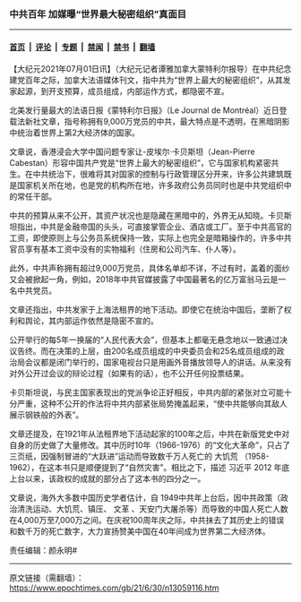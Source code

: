 ### 中共百年 加媒曝“世界最大秘密组织”真面目

---

#### [首页](../../../..?n13059116) &nbsp;|&nbsp; [评论](../../../../../epoch-comment?n13059116) &nbsp;|&nbsp; [专题](../../../../../epoch-special?n13059116) &nbsp;|&nbsp; [禁闻](../../../../../epoch-news?n13059116) &nbsp;|&nbsp; [禁书](../../../../../books?n13059116) &nbsp;|&nbsp; [翻墙](https://github.com/gfw-breaker/nogfw/blob/master/README.md?n13059116)


<div class="post_content" id="artbody" itemprop="articleBody">
 <!-- article content begin -->
 <p>
  【大纪元2021年07月01日讯】（大纪元记者谭雅加拿大蒙特利尔报导）在中共纪念建党百年之际，加拿大法语媒体刊文，指中共为“世界上最大的秘密组织”，从其发家起源，到开支预算，成员组成，内部运作方式，都隐密不宣。
 </p>
 <p>
  北美发行量最大的法语日报《蒙特利尔日报》（Le Journal de Montréal）近日登载法新社文章，指号称拥有9,000万党员的中共，最大特点是不透明，在黑暗阴影中统治着世界上第2大经济体的国家。
 </p>
 <p>
  文章说，香港浸会大学中国问题专家让-皮埃尔‧卡贝斯坦（Jean-Pierre Cabestan）形容中国共产党是“世界上最大的秘密组织”，它与国家机构紧密共生。在中共统治下，很难将其对国家的控制与行政管理区分开来，许多公共建筑既是国家机关所在地，也是党的机构所在地，许多政府公务员同时也是中共党组织中的常任干部。
 </p>
 <p>
  中共的预算从来不公开，其资产状况也是隐藏在黑暗中的，外界无从知晓。卡贝斯坦指出，中共是金融帝国的头头，可直接掌管企业、酒店或工厂。至于中共高官的工资，即使原则上与公务员系统保持一致，实际上也完全是暗箱操作的，许多中共官员享有基本工资中没有的实物福利（住房和公司汽车、仆人等）。
 </p>
 <p>
  此外，中共声称拥有超过9,000万党员，具体名单却不详，不过有时，盖着的面纱又会被掀起一角，例如，2018年中共官媒披露了中国最著名的亿万富翁马云是一名中共党员。
 </p>
 <p>
  文章还指出，中共发家于上海法租界的地下活动。即使它在统治中国后，垄断了权利和舆论，其内部运作依然是隐密不宣的。
 </p>
 <p>
  公开举行的每5年一换届的“人民代表大会”，但基本上都毫无悬念地以一致通过决议告终。而在决策的上层，由200名成员组成的中央委员会和25名成员组成的政治局会议都是闭门举行的，国家电视台只是用画外音播放领导人的讲话。从来没有对外公开过会议的辩论过程（如果有的话），也不公开任何投票结果。
 </p>
 <p>
  卡贝斯坦说，与民主国家表现出的党派争论正好相反，中共内部的紧张对立可能十分严重，这种不公开的作法将中共内部紧张局势掩盖起来，“使中共能够向其敌人展示钢铁般的外表”。
 </p>
 <p>
  文章还提及，在1921年从法租界地下活动起家的100年之后，中共在新版党史中对自身的历史做了大量修改。其中历时10年（1966-1976）的“文化大革命”，只占了三页纸，因强制冒进的“大跃进”运动而导致数千万人死亡的
  <ok href="https://www.epochtimes.com/gb/tag/%E5%A4%A7%E9%A5%A5%E8%8D%92.html">
   大饥荒
  </ok>
  （1958-1962），在这本书只是顺便提到了“自然灾害”。相比之下，描述
  <ok href="https://www.epochtimes.com/gb/tag/%E4%B9%A0%E8%BF%91%E5%B9%B3.html">
   习近平
  </ok>
  2012 年底上台以来，该政权的成就的部分占了这本书的四分之一。
 </p>
 <p>
  文章说，海外大多数中国历史学者估计，自 1949中共年上台后，因中共政策（政治清洗运动、大饥荒、镇压、
  <ok href="https://www.epochtimes.com/gb/tag/%E6%96%87%E9%9D%A9.html">
   文革
  </ok>
  、天安门大屠杀等）而导致的中国人死亡人数在4,000万至7,000万之间。在庆祝100周年庆之际，中共抹去了其历史上的错误和数千万的死亡数字，大力宣扬赞美中国在40年间成为世界第二大经济体。
 </p>
 <p>
  责任编辑：颜永明#
 </p>
 <!-- article content end -->
 <div id="below_article_ad">
 </div>
</div>


---

原文链接（需翻墙）：https://www.epochtimes.com/gb/21/6/30/n13059116.htm